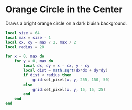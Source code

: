 # Orange Circle in the Center

Draws a bright orange circle on a dark bluish background.

```lua
local size = 64
local max = size - 1
local cx, cy = max / 2, max / 2
local radius = 20

for x = 0, max do
    for y = 0, max do
        local dx, dy = x - cx, y - cy
        local dist = math.sqrt(dx*dx + dy*dy)
        if dist < radius then
            grid:set_pixel(x, y, 255, 150, 50)
        else
            grid:set_pixel(x, y, 15, 15, 25)
        end
    end
end
```
